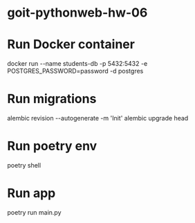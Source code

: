 # goit-pythonweb-hw-06

# Run Docker container
docker run --name students-db -p 5432:5432 -e POSTGRES_PASSWORD=password -d postgres

# Run migrations
alembic revision --autogenerate -m 'Init'
alembic upgrade head

# Run poetry env

poetry shell

# Run app

poetry run main.py

